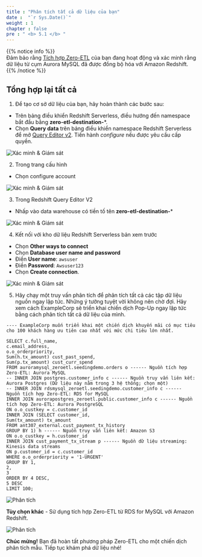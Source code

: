 ```yaml
---
title : "Phân tích tất cả dữ liệu của bạn"
date :  "`r Sys.Date()`" 
weight : 1
chapter : false
pre : " <b> 5.1 </b> "
---
```


{{% notice info %}}  
Đảm bảo rằng [Tích hợp Zero-ETL](2-Zero-ETL) của bạn đang hoạt động và xác minh rằng dữ liệu từ cụm Aurora MySQL đã được đồng bộ hóa với Amazon Redshift.  
{{% /notice %}}

## Tổng hợp lại tất cả

1. Để tạo cơ sở dữ liệu của bạn, hãy hoàn thành các bước sau:
+ Trên bảng điều khiển Redshift Serverless, điều hướng đến namespace bắt đầu bằng **zero-etl-destination-***.
+ Chọn **Query data** trên bảng điều khiển namespace Redshift Serverless để mở [Query Editor v2](https://docs.aws.amazon.com/redshift/latest/mgmt/query-editor-v2-using.html). Tiến hành *configure* nếu được yêu cầu cấp quyền.

![Xác minh & Giám sát](/images/2.Zero-ETLIntegration/34.png)

2. Trong trang cấu hình  
+ Chọn configure account

![Xác minh & Giám sát](/images/2.Zero-ETLIntegration/36.png)

3. Trong Redshift Query Editor V2  
+ Nhấp vào data warehouse có tiền tố tên **zero-etl-destination-***

![Xác minh & Giám sát](/images/2.Zero-ETLIntegration/37.png)

4. Kết nối với kho dữ liệu Redshift Serverless bản xem trước  
+ Chọn **Other ways to connect**  
+ Chọn **Database user name and password**  
+ Điền **User name**: `awsuser`  
+ Điền **Password**: `Awsuser123`  
+ Chọn **Create connection**.

![Xác minh & Giám sát](/images/2.Zero-ETLIntegration/38.png)

5. Hãy chạy một truy vấn phân tích để phân tích tất cả các tập dữ liệu nguồn ngay lập tức. Những ý tưởng tuyệt vời không nên chờ đợi. Hãy xem cách ExampleCorp sẽ triển khai chiến dịch Pop-Up ngay lập tức bằng cách phân tích tất cả dữ liệu của mình.

```
---- ExampleCorp muốn triển khai một chiến dịch khuyến mãi có mục tiêu cho 100 khách hàng ưu tiên cao nhất với mức chi tiêu lớn nhất.

SELECT c.full_name,
c.email_address,
o.o_orderpriority,
Sum(h.tx_amount) cust_past_spend,
Sum(p.tx_amount) cust_curr_spend
FROM auroramysql_zeroetl.seedingdemo.orders o ------ Nguồn tích hợp Zero-ETL: Aurora MySQL
-- INNER JOIN postgres.customer_info c ------ Nguồn truy vấn liên kết: Aurora Postgres (Dữ liệu này nằm trong 3 hệ thống; chọn một)
-- INNER JOIN rdsmysql_zeroetl.seedingdemo.customer_info c ------ Nguồn tích hợp Zero-ETL: RDS for MySQL
INNER JOIN aurorapostgres_zeroetl.public.customer_info c ------ Nguồn tích hợp Zero-ETL: Aurora PostgreSQL
ON o.o_custkey = c.customer_id
INNER JOIN (SELECT customer_id,
Sum(tx_amount) tx_amount
FROM ant307_external.cust_payment_tx_history
GROUP BY 1) h ------ Nguồn truy vấn liên kết: Amazon S3
ON o.o_custkey = h.customer_id
INNER JOIN cust_payment_tx_stream p ------ Nguồn dữ liệu streaming: Kinesis data streams
ON p.customer_id = c.customer_id
WHERE o.o_orderpriority = '1-URGENT'
GROUP BY 1,
2,
3
ORDER BY 4 DESC,
5 DESC
LIMIT 100;
```


![Phân tích](/images/5.Analyze/1.png)

**Tùy chọn khác** - Sử dụng tích hợp Zero-ETL từ RDS for MySQL với Amazon Redshift.

![Phân tích](/images/5.Analyze/2.png)

**Chúc mừng!** Bạn đã hoàn tất phương pháp Zero-ETL cho một chiến dịch phân tích mẫu. Tiếp tục khám phá dữ liệu nhé!